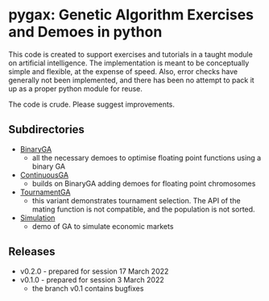 # pygax: Genetic Algorithm Exercises and Demoes in python

This code is created to support exercises and tutorials in a
taught module on artificial intelligence.  The implementation 
is meant to be conceptually simple and flexible, at the expense 
of speed.  Also, error checks have generally not been implemented,
and there has been no attempt to pack it up as a proper python
module for reuse.

The code is crude.  Please suggest improvements.

## Subdirectories

+ [BinaryGA](BinaryGA)
    - all the necessary demoes to optimise floating point functions 
      using a binary GA
+ [ContinuousGA](ContinuousGA)
    - builds on BinaryGA adding demoes for floating point chromosomes
+ [TournamentGA](TournamentGA)
    - this variant demonstrates tournament selection.  The API of the
      mating function is not compatible, and the population is not
      sorted.
+ [Simulation](Simulation)
    - demo of GA to simulate economic markets

## Releases

- v0.2.0 - prepared for session 17 March 2022
- v0.1.0 - prepared for session 3 March 2022
    - the branch v0.1 contains bugfixes

